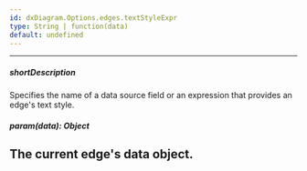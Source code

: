 ```yaml
---
id: dxDiagram.Options.edges.textStyleExpr
type: String | function(data)
default: undefined
---
```

---
##### shortDescription
Specifies the name of a data source field or an expression that provides an edge's text style.

##### param(data): Object
The current edge's data object.
---
